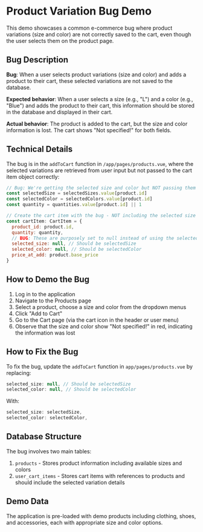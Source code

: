 # Product Variation Bug Demo

This demo showcases a common e-commerce bug where product variations (size and color) are not correctly saved to the cart, even though the user selects them on the product page.

## Bug Description

**Bug**: When a user selects product variations (size and color) and adds a product to their cart, these selected variations are not saved to the database.

**Expected behavior**: When a user selects a size (e.g., "L") and a color (e.g., "Blue") and adds the product to their cart, this information should be stored in the database and displayed in their cart.

**Actual behavior**: The product is added to the cart, but the size and color information is lost. The cart shows "Not specified!" for both fields.

## Technical Details

The bug is in the `addToCart` function in `/app/pages/products.vue`, where the selected variations are retrieved from user input but not passed to the cart item object correctly:

```javascript
// Bug: We're getting the selected size and color but NOT passing them to the cart item
const selectedSize = selectedSizes.value[product.id]
const selectedColor = selectedColors.value[product.id]
const quantity = quantities.value[product.id] || 1

// Create the cart item with the bug - NOT including the selected size and color
const cartItem: CartItem = {
  product_id: product.id,
  quantity: quantity,
  // BUG: These are purposely set to null instead of using the selected values
  selected_size: null, // Should be selectedSize
  selected_color: null, // Should be selectedColor
  price_at_add: product.base_price
}
```

## How to Demo the Bug

1. Log in to the application
2. Navigate to the Products page
3. Select a product, choose a size and color from the dropdown menus
4. Click "Add to Cart"
5. Go to the Cart page (via the cart icon in the header or user menu)
6. Observe that the size and color show "Not specified!" in red, indicating the information was lost

## How to Fix the Bug

To fix the bug, update the `addToCart` function in `app/pages/products.vue` by replacing:

```javascript
selected_size: null, // Should be selectedSize
selected_color: null, // Should be selectedColor
```

With:

```javascript
selected_size: selectedSize,
selected_color: selectedColor,
```

## Database Structure

The bug involves two main tables:

1. `products` - Stores product information including available sizes and colors
2. `user_cart_items` - Stores cart items with references to products and should include the selected variation details

## Demo Data

The application is pre-loaded with demo products including clothing, shoes, and accessories, each with appropriate size and color options.